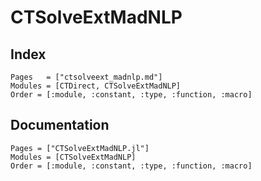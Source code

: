 # CTSolveExtMadNLP

## Index

```@index
Pages   = ["ctsolveext_madnlp.md"]
Modules = [CTDirect, CTSolveExtMadNLP]
Order = [:module, :constant, :type, :function, :macro]
```

## Documentation

```@autodocs
Pages = ["CTSolveExtMadNLP.jl"]
Modules = [CTSolveExtMadNLP]
Order = [:module, :constant, :type, :function, :macro]
```